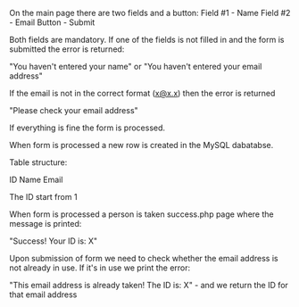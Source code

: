 On the main page there are two fields and a button:
Field #1 - Name
Field #2 - Email
Button - Submit

Both fields are mandatory. If one of the fields is not filled in and the form is submitted the error is returned:

"You haven't entered your name"
or "You haven't entered your email address"

If the email is not in the correct format (x@x.x) then the error is returned

"Please check your email address"

If everything is fine the form is processed.

When form is processed a new row is created in the MySQL dabatabse.

Table structure:

ID
Name
Email

The ID start from 1

When form is processed a person is taken success.php page where the message is printed:

"Success! Your ID is: X"

Upon submission of form we need to check whether the email address is not already in use. If it's in use we print the error:

"This email address is already taken! The ID is: X" - and we return the ID for that email address

